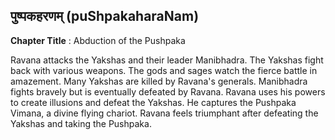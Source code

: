 ## पुष्पकहरणम् (puShpakaharaNam)
**Chapter Title** : Abduction of the Pushpaka

Ravana attacks the Yakshas and their leader Manibhadra. The Yakshas fight back with various weapons. The gods and sages watch the fierce battle in amazement. Many Yakshas are killed by Ravana's generals. Manibhadra fights bravely but is eventually defeated by Ravana. Ravana uses his powers to create illusions and defeat the Yakshas. He captures the Pushpaka Vimana, a divine flying chariot. Ravana feels triumphant after defeating the Yakshas and taking the Pushpaka.